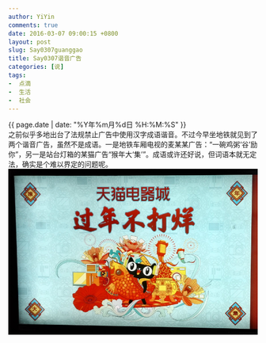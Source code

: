 ```yaml
---
author: YiYin
comments: true
date: 2016-03-07 09:00:15 +0800
layout: post
slug: Say0307guanggao
title: Say0307谐音广告
categories: [说]
tags:
-  点滴
-  生活
-  社会
---
```

<div class="saying">
<div class="timestamp">{{ page.date | date: "%Y年%m月%d日 %H:%M:%S" }}</div>
之前似乎多地出台了法规禁止广告中使用汉字成语谐音。不过今早坐地铁就见到了两个谐音广告，虽然不是成语。一是地铁车厢电视的麦某某广告：<q>一碗鸡粥‘谷’励你</q>，另一是站台灯箱的某猫广告<q>猴年大‘集’</q>。成语或许还好说，但词语本就无定法，确实是个难以界定的问题呢。<br/>
<img src="/public/images/guanggao.jpg"/>
</div>
